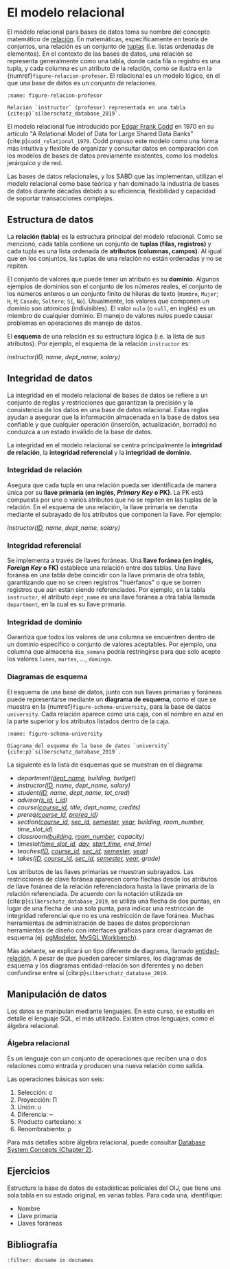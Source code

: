# El modelo relacional
El modelo relacional para bases de datos toma su nombre del concepto matemático de [relación](https://es.wikipedia.org/wiki/Relaci%C3%B3n_matem%C3%A1tica). En matemáticas, específicamente en teoría de conjuntos, una relación es un conjunto de [tuplas](https://es.wikipedia.org/wiki/Tupla) (i.e. listas ordenadas de elementos). En el contexto de las bases de datos, una relación se representa generalmente como una tabla, donde cada fila o registro es una tupla, y cada columna es un atributo de la relación, como se ilustra en la {numref}`figure-relacion-profesor`. El relacional es un modelo lógico, en el que una base de datos es un conjunto de relaciones.

```{figure} img/relacion-profesor.png
:name: figure-relacion-profesor

Relación `instructor` (profesor) representada en una tabla {cite:p}`silberschatz_database_2019`.
```

El modelo relacional fue introducido por [Edgar Frank Codd](https://es.wikipedia.org/wiki/Edgar_Frank_Codd) en 1970 en su artículo "A Relational Model of Data for Large Shared Data Banks" {cite:p}`codd_relational_1970`. Codd propuso este modelo como una forma más intuitiva y flexible de organizar y consultar datos en comparación con los modelos de bases de datos previamente existentes, como los modelos jerárquico y de red.

Las bases de datos relacionales, y los SABD que las implementan, utilizan el modelo relacional como base teórica y han dominado la industria de bases de datos durante décadas debido a su eficiencia, flexibilidad y capacidad de soportar transacciones complejas.

## Estructura de datos
La **relación (tabla)** es la estructura principal del modelo relacional. Como se mencionó, cada tabla contiene un conjunto de **tuplas (filas, registros)** y cada tupla es una lista ordenada de **atributos (columnas, campos)**. Al igual que en los conjuntos, las tuplas de una relación no están ordenadas y no se repiten.

El conjunto de valores que puede tener un atributo es su **dominio**. Algunos ejemplos de dominios son el conjunto de los números reales, el conjunto de los números enteros o un conjunto finito de hileras de texto (`Hombre`, `Mujer`; `H`, `M`; `Casado`, `Soltero`; `Sí`, `No`). Usualmente, los valores que componen un dominio son *atómicos* (indivisibles). El valor `nulo` (o `null`, en inglés) es un miembro de cualquier dominio. El manejo de valores nulos puede causar problemas en operaciones de manejo de datos.

El **esquema** de una relación es su estructura lógica (i.e. la lista de sus atributos). Por ejemplo, el esquema de la relación `instructor` es:

*instructor(ID, name, dept_name, salary)*

## Integridad de datos
La integridad en el modelo relacional de bases de datos se refiere a un conjunto de reglas y restricciones que garantizan la precisión y la consistencia de los datos en una base de datos relacional. Estas reglas ayudan a asegurar que la información almacenada en la base de datos sea confiable y que cualquier operación (inserción, actualización, borrado) no conduzca a un estado inválido de la base de datos.

La integridad en el modelo relacional se centra principalmente la **integridad de relación**, la **integridad referencial** y la **integridad de dominio**.

### Integridad de relación
Asegura que cada tupla en una relación pueda ser identificada de manera única por su **llave primaria (en inglés, *Primary Key* o PK)**. La PK está compuesta por uno o varios atributos que no se repiten en las tuplas de la relación. En el esquema de una relación, la llave primaria se denota mediante el subrayado de los atributos que componen la llave. Por ejemplo:

<em>instructor(<u>ID</u>, name, dept_name, salary)</em>

### Integridad referencial
Se implementa a través de llaves foráneas. Una **llave foránea (en inglés, *Foreign Key* o FK)** establece una relación entre dos tablas. Una llave foránea en una tabla debe coincidir con la llave primaria de otra tabla, garantizando que no se creen registros "huérfanos" o que se borren registros que aún están siendo referenciados. Por ejemplo, en la tabla `instructor`, el atributo `dept_name` es una llave foránea a otra tabla llamada `department`, en la cual es su llave primaria.

### Integridad de dominio
Garantiza que todos los valores de una columna se encuentren dentro de un dominio específico o conjunto de valores aceptables. Por ejemplo, una columna que almacena `dia_semana` podría restringirse para que solo acepte los valores `lunes`, `martes`, ..., `domingo`.

### Diagramas de esquema
El esquema de una base de datos, junto con sus llaves primarias y foráneas puede representarse mediante un **diagrama de esquema**, como el que se muestra en la {numref}`figure-schema-university`, para la base de datos `university`. Cada relación aparece como una caja, con el nombre en azul en la parte superior y los atributos listados dentro de la caja.

```{figure} img/schema-university.png
:name: figure-schema-university

Diagrama del esquema de la base de datos `university` {cite:p}`silberschatz_database_2019`.
```

La siguiente es la lista de esquemas que se muestran en el diagrama:

- <em>department(<u>dept_name</u>, building, budget)</em>
- <em>instructor(<u>ID</u>, name, dept_name, salary)</em>
- <em>student(<u>ID</u>, name, dept_name, tot_cred)</em>
- <em>advisor(<u>s_id</u>, <u>i_id</u>)</em>
- <em>course(<u>course_id</u>, title, dept_name, credits)</em>
- <em>prereq(<u>course_id</u>, <u>prereq_id</u>)</em>
- <em>section(<u>course_id</u>, <u>sec_id</u>, <u>semester</u>, <u>year</u>, building, room_number, time_slot_id)</em>
- <em>classroom(<u>building</u>, <u>room_number</u>, capacity)</em>
- <em>timeslot(<u>time_slot_id</u>, <u>day</u>, <u>start_time</u>, end_time)</em>
- <em>teaches(<u>ID</u>, <u>course_id</u>, <u>sec_id</u>, <u>semester</u>, <u>year</u>)</em>
- <em>takes(<u>ID</u>, <u>course_id</u>, <u>sec_id</u>, <u>semester</u>, <u>year</u>, grade)</em>

Los atributos de las llaves primarias se muestran subrayados. Las restricciones de clave foránea aparecen como flechas desde los atributos de llave foránea de la relación referenciadora hasta la llave primaria de la relación referenciada. De acuerdo con la notación utilizada en {cite:p}`silberschatz_database_2019`, se utiliza una flecha de dos puntas, en lugar de una flecha de una sola punta, para indicar una restricción de integridad referencial que no es una restricción de llave foránea. Muchas herramientas de administración de bases de datos proporcionan herramientas de diseño con interfaces gráficas para crear diagramas de esquema (ej. [pgModeler](https://pgmodeler.io/), [MySQL Workbench](https://www.mysql.com/products/workbench/)).

Más adelante, se explicará un tipo diferente de diagrama, llamado [entidad-relación](https://es.wikipedia.org/wiki/Modelo_entidad-relaci%C3%B3n). A pesar de que pueden parecer similares, los diagramas de esquema y los diagramas entidad-relación son diferentes y no deben confundirse entre sí {cite:p}`silberschatz_database_2019`.

## Manipulación de datos
Los datos se manipulan mediante lenguajes. En este curso, se estudia en detalle el lenguaje SQL, el más utilizado. Existen otros lenguajes, como el álgebra relacional.

### Álgebra relacional
Es un lenguaje con un conjunto de operaciones que reciben una o dos relaciones como entrada y producen una nueva relación como salida.

Las operaciones básicas son seis:

1. Selección: σ
2. Proyección: ∏
3. Unión: ∪
4. Diferencia: –
5. Producto cartesiano: x
6. Renombrabiento: ρ

Para más detalles sobre álgebra relacional, puede consultar [Database System Concepts (Chapter 2)](https://www.db-book.com/slides-dir/PDF-dir/ch2.pdf).

## Ejercicios
Estructure la base de datos de estadísticas policiales del OIJ, que tiene una sola tabla en su estado original, en varias tablas. Para cada una, identifique:

- Nombre
- Llave primaria
- Llaves foráneas

## Bibliografía
```{bibliography}
:filter: docname in docnames
```
